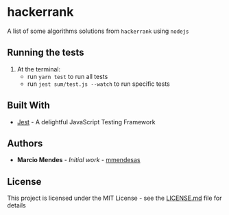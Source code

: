# hackerrank

A list of some algorithms solutions from `hackerrank` using `nodejs`

## Running the tests
1. At the terminal:
    - run `yarn test` to run all tests
    - run `jest sum/test.js --watch` to run specific tests

## Built With

* [Jest](https://jestjs.io/) - A delightful JavaScript Testing Framework


## Authors

* **Marcio Mendes** - *Initial work* - [mmendesas](https://github.com/mmendesas)

## License

This project is licensed under the MIT License - see the [LICENSE.md](LICENSE.md) file for details

